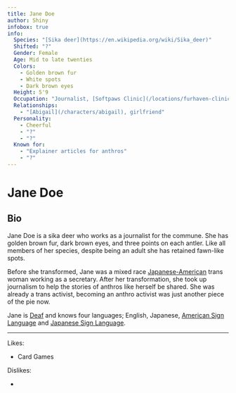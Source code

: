 ```yaml
---
title: Jane Doe
author: Shiny
infobox: true
info:
  Species: "[Sika deer](https://en.wikipedia.org/wiki/Sika_deer)"
  Shifted: "?"
  Gender: Female
  Age: Mid to late twenties
  Colors:
    - Golden brown fur
    - White spots
    - Dark brown eyes
  Height: 5'9
  Occupation: "Journalist, [Softpaws Clinic](/locations/furhaven-clinic)"
  Relationships:
    - "[Abigail](/characters/abigail), girlfriend"
  Personality:
    - Cheerful
    - "?"
    - "?"
  Known for:
    - "Explainer articles for anthros"
    - "?"
---
```


# Jane Doe

## Bio

Jane Doe is a sika deer who works as a journalist for the commune. She has golden brown fur, dark brown eyes, and three points on each antler. Like all members of her species, despite being an adult she has retained fawn-like spots.

Before she transformed, Jane was a mixed race [Japanese-American](https://en.wikipedia.org/wiki/Japanese_Americans) trans woman working as a secretary. After her transformation, she took up journalism to help the stories of anthros like herself be shared. She was already a trans activist, becoming an anthro activist was just another piece of the pie now.

Jane is [Deaf](https://en.wikipedia.org/wiki/Deaf_culture) and knows four languages; English, Japanese, [American Sign Language](https://en.wikipedia.org/wiki/American_Sign_Language) and [Japanese Sign Language](https://en.wikipedia.org/wiki/Japanese_Sign_Language).

---

Likes:

  * Card Games
 
  

Dislikes:

  * 
